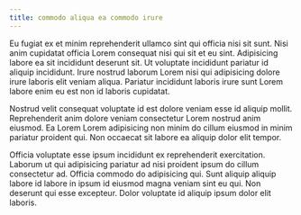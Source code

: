 ```yaml
---
title: commodo aliqua ea commodo irure
---
```


Eu fugiat ex et minim reprehenderit ullamco sint qui officia nisi sit sunt. Nisi anim cupidatat officia Lorem consequat nisi qui sit et eu sint. Adipisicing labore ea sit incididunt deserunt sit. Ut voluptate incididunt pariatur id aliquip incididunt. Irure nostrud laborum Lorem nisi qui adipisicing dolore irure laboris elit veniam aliqua. Pariatur incididunt laboris irure sunt Lorem labore enim eu est non id laboris cupidatat.

Nostrud velit consequat voluptate id est dolore veniam esse id aliquip mollit. Reprehenderit anim dolore veniam consectetur Lorem nostrud anim eiusmod. Ea Lorem Lorem adipisicing non minim do cillum eiusmod in minim pariatur proident qui. Non occaecat sit labore ea aliquip dolor elit tempor.

Officia voluptate esse ipsum incididunt ex reprehenderit exercitation. Laborum ut qui adipisicing pariatur ad nisi proident ipsum do cillum consectetur ad. Officia commodo do adipisicing qui. Sunt aliquip aliquip labore id labore in ipsum id eiusmod magna veniam sint eu qui. Non deserunt qui esse excepteur. Dolor voluptate id aliquip ipsum dolor elit laboris.